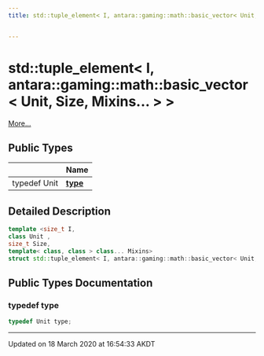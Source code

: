 ```yaml
---
title: std::tuple_element< I, antara::gaming::math::basic_vector< Unit, Size, Mixins... > >


---
```


# std::tuple_element< I, antara::gaming::math::basic_vector< Unit, Size, Mixins... > >




 [More...](#detailed-description)









## Public Types

|                | Name           |
| -------------- | -------------- |
| typedef Unit | **[type](Classes/structstd_1_1tuple__element_3_01_i_00_01antara_1_1gaming_1_1math_1_1basic__vector_3_01_unit_00_079edae933b82d84d6807eb250507c42e.md#typedef-type)**  |










## Detailed Description

```cpp
template <size_t I,
class Unit ,
size_t Size,
template< class, class > class... Mixins>
struct std::tuple_element< I, antara::gaming::math::basic_vector< Unit, Size, Mixins... > >;
```





























## Public Types Documentation

### typedef type

```cpp
typedef Unit type;
```




































-------------------------------

Updated on 18 March 2020 at 16:54:33 AKDT